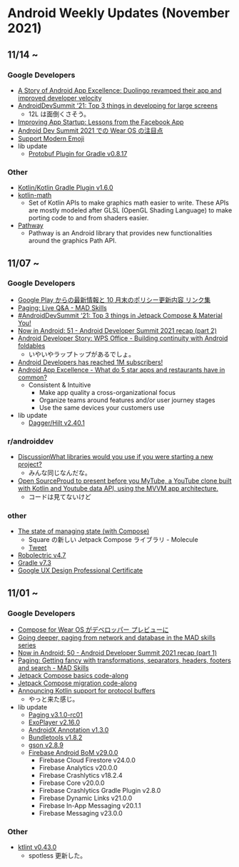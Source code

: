 # Android Weekly Updates (November 2021)

## 11/14 ~

### Google Developers

- [A Story of Android App Excellence: Duolingo revamped their app and improved developer velocity](https://www.youtube.com/watch?v=8x7Lu3_wK-o)
- [AndroidDevSummit ‘21: Top 3 things in developing for large screens](https://www.youtube.com/watch?v=50mqKT9n15U)
  - 12L は面倒くさそう。
- [Improving App Startup: Lessons from the Facebook App](https://android-developers.googleblog.com/2021/11/improving-app-startup-facebook-app.html)
- [Android Dev Summit 2021 での Wear OS の注目点](https://android-developers-jp.googleblog.com/2021/11/wearos-at-ads-21.html)
- [Support Modern Emoji](https://medium.com/androiddevelopers/support-modern-emoji-99f6dea8e57f)
- lib update
  - [Protobuf Plugin for Gradle v0.8.17](https://github.com/google/protobuf-gradle-plugin/releases)

### Other

- [Kotlin/Kotlin Gradle Plugin v1.6.0](https://github.com/JetBrains/kotlin)
- [kotlin-math](https://github.com/romainguy/kotlin-math)
  - Set of Kotlin APIs to make graphics math easier to write. These APIs are mostly modeled after GLSL (OpenGL Shading Language) to make porting code to and from shaders easier.
- [Pathway](https://github.com/romainguy/pathway)
  - Pathway is an Android library that provides new functionalities around the graphics Path API.

## 11/07 ~

### Google Developers

- [Google Play からの最新情報と 10 月末のポリシー更新内容 リンク集](https://developersonair.withgoogle.com/events/policy2021-3/resources)
- [Paging: Live Q&A - MAD Skills](https://www.youtube.com/watch?v=8i6vrlbIVCc)
- [#AndroidDevSummit ‘21: Top 3 things in Jetpack Compose & Material You!](https://www.youtube.com/watch?v=4R8-ggukUls)
- [Now in Android: 51 - Android Developer Summit 2021 recap (part 2)](https://www.youtube.com/watch?v=cR3e_dhy-sQ)
- [Android Developer Story: WPS Office - Building continuity with Android foldables](https://www.youtube.com/watch?v=yq34wQyEDEk)
  - いやいやラップトップがあるでしょ。
- [Android Developers has reached 1M subscribers!](https://www.youtube.com/watch?v=-fJ6poHQrjM)
- [Android App Excellence - What do 5 star apps and restaurants have in common?](https://www.youtube.com/watch?v=aM0-OqsGgjc)
  - Consistent & Intuitive
    - Make app quality a cross-organizational focus
    - Organize teams around features and/or user journey stages
    - Use the same devices your customers use
- lib update
  - [Dagger/Hilt v2.40.1](https://github.com/google/dagger/releases)

### r/androiddev

- [DiscussionWhat libraries would you use if you were starting a new project?](https://www.reddit.com/r/androiddev/comments/qq56y1/what_libraries_would_you_use_if_you_were_starting/)
  - みんな同じなんだな。
- [Open SourceProud to present before you MyTube, a YouTube clone built with Kotlin and Youtube data API, using the MVVM app architecture.](https://www.reddit.com/r/androiddev/comments/qoogh2/proud_to_present_before_you_mytube_a_youtube/)
  - コードは見てないけど

### other

- [The state of managing state (with Compose)
](https://code.cash.app/the-state-of-managing-state-with-compose)
  - Square の新しい Jetpack Compose ライブラリ - Molecule
  - [Tweet](https://twitter.com/JakeWharton/status/1458850089850617861)
- [Robolectric v4.7](https://github.com/robolectric/robolectric/releases)
- [Gradle v7.3](https://gradle.org/releases/)
- [Google UX Design Professional Certificate](https://www.coursera.org/professional-certificates/google-ux-design)

## 11/01 ~

### Google Developers

- [Compose for Wear OS がデベロッパー プレビューに](https://android-developers-jp.googleblog.com/2021/11/compose-for-wear-os-now-in-developer.html)
- [Going deeper, paging from network and database in the MAD skills series](https://medium.com/androiddevelopers/going-deeper-paging-from-network-and-database-in-the-mad-skills-series-9c98250b246b)
- [Now in Android: 50 - Android Developer Summit 2021 recap (part 1)](https://www.youtube.com/watch?v=0puqoQ-9kB4)
- [Paging: Getting fancy with transformations, separators, headers, footers and search - MAD Skills](https://www.youtube.com/watch?v=ZARz0pjm5YM)
- [Jetpack Compose basics code-along](https://www.youtube.com/watch?v=k3jvNqj4m08)
- [Jetpack Compose migration code-along](https://www.youtube.com/watch?v=wg4NHmxJ78g)
- [Announcing Kotlin support for protocol buffers](https://developers.googleblog.com/2021/11/announcing-kotlin-support-for-protocol.html)
  - やっと来た感じ。
- lib update
  - [Paging v3.1.0-rc01](https://developer.android.com/jetpack/androidx/releases/paging#3.1.0-rc01)
  - [ExoPlayer v2.16.0](https://github.com/google/ExoPlayer/blob/release-v2/RELEASENOTES.md)
  - [AndroidX Annotation v1.3.0](https://developer.android.com/jetpack/androidx/releases/annotation)
  - [Bundletools v1.8.2](https://github.com/google/bundletool/releases)
  - [gson v2.8.9](https://github.com/google/gson/blob/master/CHANGELOG.md)
  - [Firebase Android BoM v29.0.0](https://firebase.google.com/support/release-notes/android)
    - Firebase Cloud Firestore v24.0.0
    - Firebase Analytics v20.0.0
    - Firebase Crashlytics v18.2.4
    - Firebase Core v20.0.0
    - Firebase Crashlytics Gradle Plugin v2.8.0
    - Firebase Dynamic Links v21.0.0
    - Firebase In-App Messaging v20.1.1
    - Firebase Messaging v23.0.0
  
### Other

- [ktlint v0.43.0](https://github.com/pinterest/ktlint/blob/master/CHANGELOG.md)
  - spotless 更新した。
